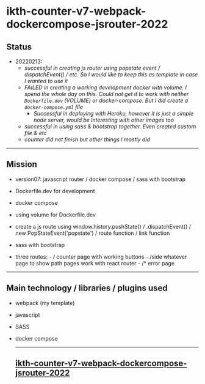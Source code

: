 # ikth-counter-v7-webpack-dockercompose-jsrouter-2022

## Status

- 20220213:
  - _successful in creating js router using popstate event / dispatchEvent() / etc. So I would like to keep this as template in case I wanted to use it_
  - _FAILED in creating a working development docker with volume. I spend the whole day on this. Could not get it to work with neither `Dockerfile.dev` (VOLUME) or docker-compose. But I did create a `docker-compose.yml` file_
    - _Successful in deploying with Heroku, however it is just a simple node server, would be interesting with other images too_
  - _successful in using sass & bootstrap together. Even created custom file & etc_
  - _counter did not finish but other things I mostly did_

---

## Mission

- version07: javascript router / docker compose / sass with bootstrap

- Dockerfile.dev for development

- docker compose
- using volume for Dockerfile.dev

- create a js route using window.history.pushState() / .dispatchEvent() / new PopStateEvent('popstate') / route function / link function

- sass with bootstrap

- three routes: - / counter page with working buttons - /side whatever page to show path pages work with react router - /\* error page

---

## Main technology / libraries / plugins used

- webpack (my template)
- javascript
- SASS
- docker compose

  ***

  ## [ikth-counter-v7-webpack-dockercompose-jsrouter-2022](https://github.com/RechadSalma/ikth-counter-v7-webpack-dockercompose-jsrouter-2022.git)
